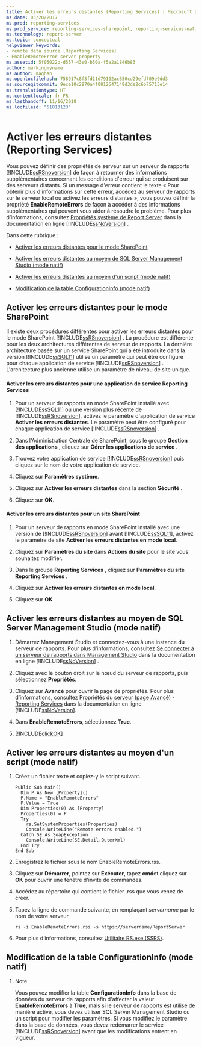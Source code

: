 ```yaml
---
title: Activer les erreurs distantes (Reporting Services) | Microsoft Docs
ms.date: 03/20/2017
ms.prod: reporting-services
ms.prod_service: reporting-services-sharepoint, reporting-services-native
ms.technology: report-server
ms.topic: conceptual
helpviewer_keywords:
- remote data source [Reporting Services]
- EnableRemoteError server property
ms.assetid: 5f05022b-d557-43e0-b50a-f5e2a1846b83
author: markingmyname
ms.author: maghan
ms.openlocfilehash: 758917c8f3fd11d79162ac650cd29efd709e9dd3
ms.sourcegitcommit: 9ece10c2970a4f0812647149d3de2c6b75713e14
ms.translationtype: HT
ms.contentlocale: fr-FR
ms.lasthandoff: 11/16/2018
ms.locfileid: "51813123"
---
```

# <a name="enable-remote-errors-reporting-services"></a>Activer les erreurs distantes (Reporting Services)
  Vous pouvez définir des propriétés de serveur sur un serveur de rapports [!INCLUDE[ssRSnoversion](../../includes/ssrsnoversion-md.md)] de façon à retourner des informations supplémentaires concernant les conditions d'erreur qui se produisent sur des serveurs distants. Si un message d'erreur contient le texte « Pour obtenir plus d'informations sur cette erreur, accédez au serveur de rapports sur le serveur local ou activez les erreurs distantes », vous pouvez définir la propriété **EnableRemoteErrors** de façon à accéder à des informations supplémentaires qui peuvent vous aider à résoudre le problème. Pour plus d’informations, consultez [Propriétés système de Report Server](../../reporting-services/report-server-web-service/net-framework/reporting-services-properties-report-server-system-properties.md) dans la documentation en ligne [!INCLUDE[ssNoVersion](../../includes/ssnoversion-md.md)] .  
  
 Dans cette rubrique :  
  
-   [Activer les erreurs distantes pour le mode SharePoint](#bkmk_sharepoint)  
  
-   [Activer les erreurs distantes au moyen de SQL Server Management Studio (mode natif)](#bkmk_mgtStudio)  
  
-   [Activer les erreurs distantes au moyen d'un script (mode natif)](#bkmk_script)  
  
-   [Modification de la table ConfigurationInfo (mode natif)](#bkmk_ConfigurationInfo)  
  
##  <a name="bkmk_sharepoint"></a> Activer les erreurs distantes pour le mode SharePoint  
 Il existe deux procédures différentes pour activer les erreurs distantes pour le mode SharePoint [!INCLUDE[ssRSnoversion](../../includes/ssrsnoversion-md.md)] . La procédure est différente pour les deux architectures différentes de serveur de rapports. La dernière architecture basée sur un service SharePoint qui a été introduite dans la version [!INCLUDE[ssSQL11](../../includes/sssql11-md.md)] utilise un paramètre qui peut être configuré pour chaque application de service [!INCLUDE[ssRSnoversion](../../includes/ssrsnoversion-md.md)] . L'architecture plus ancienne utilise un paramètre de niveau de site unique.  
  
#### <a name="enable-remote-errors-for-a-reporting-services-service-application"></a>Activer les erreurs distantes pour une application de service Reporting Services  
  
1.  Pour un serveur de rapports en mode SharePoint installé avec [!INCLUDE[ssSQL11](../../includes/sssql11-md.md)] ou une version plus récente de [!INCLUDE[ssRSnoversion](../../includes/ssrsnoversion-md.md)], activez le paramètre d'application de service **Activer les erreurs distantes**. Le paramètre peut être configuré pour chaque application de service [!INCLUDE[ssRSnoversion](../../includes/ssrsnoversion-md.md)] .  
  
2.  Dans l'Administration Centrale de SharePoint, sous le groupe **Gestion des applications** , cliquez sur **Gérer les applications de service** .  
  
3.  Trouvez votre application de service [!INCLUDE[ssRSnoversion](../../includes/ssrsnoversion-md.md)] puis cliquez sur le nom de votre application de service.  
  
4.  Cliquez sur **Paramètres système**.  
  
5.  Cliquez sur **Activer les erreurs distantes** dans la section **Sécurité** .  
  
6.  Cliquez sur **OK**.  
  
#### <a name="enable-remote-errors-for-a-sharepoint-site"></a>Activer les erreurs distantes pour un site SharePoint  
  
1.  Pour un serveur de rapports en mode SharePoint installé avec une version de [!INCLUDE[ssRSnoversion](../../includes/ssrsnoversion-md.md)] avant [!INCLUDE[ssSQL11](../../includes/sssql11-md.md)], activez le paramètre de site **Activer les erreurs distantes en mode local**.  
  
2.  Cliquez sur **Paramètres du site** dans **Actions du site** pour le site vous souhaitez modifier.  
  
3.  Dans le groupe **Reporting Services** , cliquez sur **Paramètres du site Reporting Services** .  
  
4.  Cliquez sur **Activer les erreurs distantes en mode local**.  
  
5.  Cliquez sur **OK**  
  
##  <a name="bkmk_mgtStudio"></a> Activer les erreurs distantes au moyen de SQL Server Management Studio (mode natif)  
  
1.  Démarrez Management Studio et connectez-vous à une instance du serveur de rapports. Pour plus d’informations, consultez [Se connecter à un serveur de rapports dans Management Studio](../../reporting-services/tools/connect-to-a-report-server-in-management-studio.md) dans la documentation en ligne [!INCLUDE[ssNoVersion](../../includes/ssnoversion-md.md)] .  
  
2.  Cliquez avec le bouton droit sur le nœud du serveur de rapports, puis sélectionnez **Propriétés**.  
  
3.  Cliquez sur **Avancé** pour ouvrir la page de propriétés. Pour plus d’informations, consultez [Propriétés du serveur &#40;page Avancé&#41; - Reporting Services](../../reporting-services/tools/server-properties-advanced-page-reporting-services.md) dans la documentation en ligne [!INCLUDE[ssNoVersion](../../includes/ssnoversion-md.md)].  
  
4.  Dans **EnableRemoteErrors**, sélectionnez **True**.  
  
5.  [!INCLUDE[clickOK](../../includes/clickok-md.md)]  
  
##  <a name="bkmk_script"></a> Activer les erreurs distantes au moyen d'un script (mode natif)  
  
1.  Créez un fichier texte et copiez-y le script suivant.  
  
    ```  
    Public Sub Main()  
      Dim P As New [Property]()  
      P.Name = "EnableRemoteErrors"  
      P.Value = True  
      Dim Properties(0) As [Property]  
      Properties(0) = P  
      Try  
        rs.SetSystemProperties(Properties)  
        Console.WriteLine("Remote errors enabled.")  
      Catch SE As SoapException  
        Console.WriteLine(SE.Detail.OuterXml)  
      End Try  
    End Sub  
    ```  
  
2.  Enregistrez le fichier sous le nom EnableRemoteErrors.rss.  
  
3.  Cliquez sur **Démarrer**, pointez sur **Exécuter**, tapez **cmd**et cliquez sur **OK** pour ouvrir une fenêtre d'invite de commandes.  
  
4.  Accédez au répertoire qui contient le fichier .rss que vous venez de créer.  
  
5.  Tapez la ligne de commande suivante, en remplaçant *servername* par le nom de votre serveur.  
  
    ```  
    rs -i EnableRemoteErrors.rss -s https://servername/ReportServer  
    ```  
  
6.  Pour plus d’informations, consultez [Utilitaire RS.exe &#40;SSRS&#41;](../../reporting-services/tools/rs-exe-utility-ssrs.md).  
  
##  <a name="bkmk_ConfigurationInfo"></a> Modification de la table ConfigurationInfo (mode natif)  
  
1.  > [!NOTE]  
    >  Vous pouvez modifier la table **ConfigurationInfo** dans la base de données du serveur de rapports afin d'affecter la valeur **EnableRemoteErrors** à **True**, mais si le serveur de rapports est utilisé de manière active, vous devez utiliser SQL Server Management Studio ou un script pour modifier les paramètres. Si vous modifiez le paramètre dans la base de données, vous devez redémarrer le service [!INCLUDE[ssRSnoversion](../../includes/ssrsnoversion-md.md)] avant que les modifications entrent en vigueur.  
  
  
